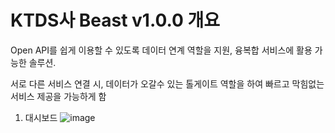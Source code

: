 # KTDS사 Beast v1.0.0 개요

Open API를 쉽게 이용할 수 있도록 데이터 연계 역할을 지원, 융복합 서비스에 활용 가능한 솔루션.

서로 다른 서비스 연결 시, 데이터가 오갈수 있는 톨게이트 역할을 하여 빠르고 막힘없는 서비스 제공을 가능하게 함

1. 대시보드
   ![image](https://github.com/qweqwerq/work/assets/88891704/a4b2bdc7-81c8-46f4-8478-61911fa2624b)
